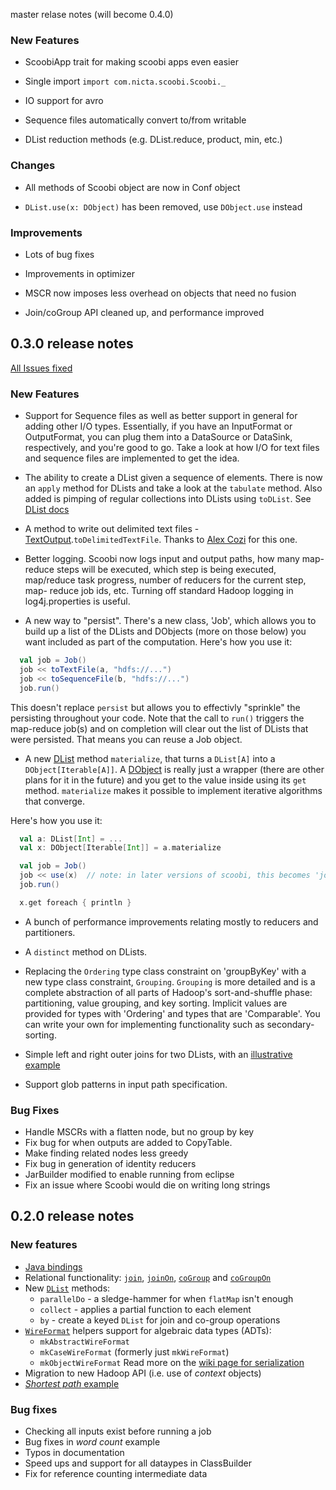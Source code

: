 master relase notes (will become 0.4.0)

### New Features

* ScoobiApp trait for making scoobi apps even easier

* Single import `import com.nicta.scoobi.Scoobi._`

* IO support for avro

* Sequence files automatically convert to/from writable

* DList reduction methods (e.g. DList.reduce, product, min, etc.)

### Changes

* All methods of Scoobi object are now in Conf object

* `DList.use(x: DObject)` has been removed, use `DObject.use` instead

### Improvements

* Lots of bug fixes

* Improvements in optimizer

* MSCR now imposes less overhead on objects that need no fusion

* Join/coGroup API cleaned up, and performance improved




0.3.0 release notes
-------------------
[All Issues fixed](https://github.com/NICTA/scoobi/issues?milestone=1&state=closed)

### New Features

* Support for Sequence files as well as better support in general for adding other I/O types. Essentially, if you have an InputFormat or OutputFormat, you can plug them into a DataSource or DataSink, respectively, and you're good to go. Take a look at how I/O for text files and sequence files are implemented to get the idea.

* The ability to create a DList given a sequence of elements. There is now an `apply` method for DLists and take a look at the `tabulate` method. Also added is pimping of regular collections into DLists using `toDList`. See [DList docs](http://nicta.github.com/scoobi/master/index.html#com.nicta.scoobi.DList)

* A method to write out delimited text files - [TextOutput](http://nicta.github.com/scoobi/master/index.html#com.nicta.scoobi.io.text.TextOutput$).`toDelimitedTextFile`. Thanks to [Alex Cozi](https://github.com/xelax) for this one.

* Better logging. Scoobi now logs input and output paths, how many map-reduce steps will be executed, which step is being executed, map/reduce task progress, number of reducers for the current step, map-
reduce job ids, etc. Turning off standard Hadoop logging in log4j.properties is useful.

* A new way to "persist". There's a new class, 'Job', which allows you to build up a list of the DLists and DObjects (more on those below) you want included as part of the computation. Here's how you use it:

```scala
  val job = Job()
  job << toTextFile(a, "hdfs://...")
  job << toSequenceFile(b, "hdfs://...")
  job.run()
```

This doesn't replace  `persist` but allows you to effectivly "sprinkle" the persisting throughout your code. Note that the call to `run()` triggers the map-reduce job(s) and on completion will clear out the list of DLists that were persisted. That means you can reuse a Job object.

* A new [DList](http://nicta.github.com/scoobi/master/index.html#com.nicta.scoobi.DList) method `materialize`, that turns a `DList[A]` into a `DObject[Iterable[A]]`. A [DObject](http://nicta.github.com/scoobi/master/index.html#com.nicta.scoobi.DObject) is really just a wrapper (there are other plans for it in the future) and you get to the value inside using its `get` method. `materialize` makes it possible to implement iterative algorithms that converge.

Here's how you use it:

```scala
  val a: DList[Int] = ...
  val x: DObject[Iterable[Int]] = a.materialize

  val job = Job()
  job << use(x)  // note: in later versions of scoobi, this becomes 'job << x.use'
  job.run()

  x.get foreach { println }
```

* A bunch of performance improvements relating mostly to reducers and partitioners.

* A `distinct` method on DLists.

* Replacing the `Ordering` type class constraint on 'groupByKey' with a new type class constraint, `Grouping`. `Grouping` is more detailed and is a complete abstraction of all parts of Hadoop's sort-and-shuffle phase: partitioning, value grouping, and key sorting. Implicit values are provided for types with 'Ordering' and types that are 'Comparable'. You can write your own for implementing functionality such as secondary-sorting.

* Simple left and right outer joins for two DLists, with an [illustrative example](https://github.com/nicta/scoobi/blob/master/examples/joinExamples/src/main/scala/JoinExamples.scala)

* Support glob patterns in input path specification.

### Bug Fixes

* Handle MSCRs with a flatten node, but no group by key
* Fix bug for when outputs are added to CopyTable.
* Make finding related nodes less greedy
* Fix bug in generation of identity reducers
* JarBuilder modified to enable running from eclipse
* Fix an issue where Scoobi would die on writing long strings

0.2.0 release notes
-------------------

### New features

* [Java bindings](http://nicta.github.com/scoobi/java/master/index.html)
* Relational functionality: [`join`](http://nicta.github.com/scoobi/master/index.html#com.nicta.scoobi.lib.Join$), [`joinOn`](http://nicta.github.com/scoobi/master/index.html#com.nicta.scoobi.lib.Join$), [`coGroup`](http://nicta.github.com/scoobi/master/index.html#com.nicta.scoobi.lib.CoGroup$) and [`coGroupOn`](http://nicta.github.com/scoobi/master/index.html#com.nicta.scoobi.lib.CoGroup$)
* New [`DList`](http://nicta.github.com/scoobi/master/index.html#com.nicta.scoobi.DList) methods:
  * `parallelDo` - a sledge-hammer for when `flatMap` isn't enough
  * `collect` - applies a partial function to each element
  * `by` - create a keyed `DList` for join and co-group operations
* [`WireFormat`](http://nicta.github.com/scoobi/master/index.html#com.nicta.scoobi.WireFormat) helpers support for algebraic data types (ADTs):
  * `mkAbstractWireFormat`
  * `mkCaseWireFormat` (formerly just `mkWireFormat`)
  * `mkObjectWireFormat`
  Read more on the [wiki page for serialization](https://github.com/NICTA/scoobi/wiki/Serialization)
* Migration to new Hadoop API (i.e. use of *context* objects)
* [*Shortest path* example](https://github.com/NICTA/scoobi/blob/master/examples/shortestPath/src/main/scala/Graph.scala)

### Bug fixes

* Checking all inputs exist before running a job
* Bug fixes in *word count* example
* Typos in documentation
* Speed ups and support for all dataypes in ClassBuilder
* Fix for reference counting intermediate data
